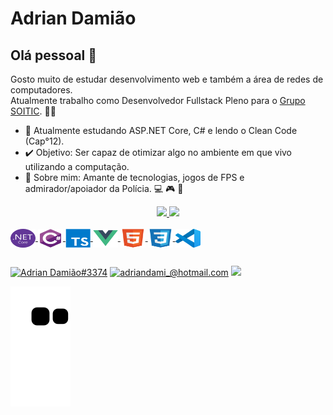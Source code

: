 
# Adrian Damião

## Olá pessoal 👋
Gosto muito de estudar desenvolvimento web e também a área de redes de computadores.<br>
Atualmente trabalho como Desenvolvedor Fullstack Pleno para o [Grupo SOITIC](https://soitic.com.br). 👨‍💻

- 🌱 Atualmente estudando ASP.NET Core, C# e lendo o Clean Code (Cap°12). 
- :heavy_check_mark: Objetivo: Ser capaz de otimizar algo no ambiente em que vivo utilizando a computação.
- 💬 Sobre mim: Amante de tecnologias, jogos de FPS e admirador/apoiador da Polícia. :computer: :video_game: :rotating_light:

<div align="center">
  <a href="https://github.com/adriandamiao">
  <img height="180em" src="https://github-readme-stats.vercel.app/api?username=adriandamiao&show_icons=true&theme=merko&include_all_commits=true&count_private=true&locale=pt-br"/>
  <img height="180em" src="https://github-readme-stats.vercel.app/api/top-langs/?username=adriandamiao&layout=compact&langs_count=5&theme=merko&locale=pt-br"/>
</div>
 </a>
<div style="display: inline_block"><br>
  <a href="https://dotnet.microsoft.com/en-us/">
     <img align="center" alt=".NET" height="30" width="40" src="https://raw.githubusercontent.com/devicons/devicon/master/icons/dotnetcore/dotnetcore-original.svg">
  </a>
  <a href="https://docs.microsoft.com/en-us/dotnet/csharp/">
    <img align="center" alt="CSharp" height="30" width="40" src="https://raw.githubusercontent.com/devicons/devicon/master/icons/csharp/csharp-original.svg">
  </a>
  <a href="https://www.typescriptlang.org">
    <img align="center" alt="Typescript" height="30" width="40" src="https://raw.githubusercontent.com/devicons/devicon/master/icons/typescript/typescript-plain.svg">
  </a>
  <a href="https://vuejs.org">
    <img align="center" alt="Vue" height="30" width="40" src="https://raw.githubusercontent.com/devicons/devicon/master/icons/vuejs/vuejs-original.svg">
  </a>
  <a href="https://developer.mozilla.org/en-US/docs/Web/HTML">
    <img align="center" alt="HTML" height="30" width="40" src="https://raw.githubusercontent.com/devicons/devicon/master/icons/html5/html5-original.svg">
  </a>
  <a href="https://www.w3.org/Style/CSS">
     <img align="center" alt="CSS" height="30" width="40" src="https://raw.githubusercontent.com/devicons/devicon/master/icons/css3/css3-original.svg">
  </a>
  <a href="https://code.visualstudio.com">
    <img align="center" alt="Vscode" height="30" width="40" src="https://raw.githubusercontent.com/devicons/devicon/master/icons/vscode/vscode-original.svg">
  </a>
</div>
 
 ##
 
 <div> 
 <a href="#" target="_blank"><img src="https://img.shields.io/badge/Discord-7289DA?style=for-the-badge&logo=discord&logoColor=white" target="_blank" alt="Adrian Damião#3374" title="Adrian Damião#3374"></a> 
 <a href = "mailto:adriandami_@hotmail.com"><img src="https://img.shields.io/badge/Microsoft_Outlook-0078D4?style=for-the-badge&logo=microsoft-outlook&logoColor=white" target="_blank" title="adriandami_@hotmail.com"></a>
  <a href="https://www.linkedin.com/in/adrian-dami%C3%A3o-69b1b8148" target="_blank"><img src="https://img.shields.io/badge/-LinkedIn-%230077B5?style=for-the-badge&logo=linkedin&logoColor=white" target="_blank"></a>
 </div>
 
![Snake animation](https://github.com/adriandamiao/adriandamiao/blob/output/github-contribution-grid-snake.svg)
